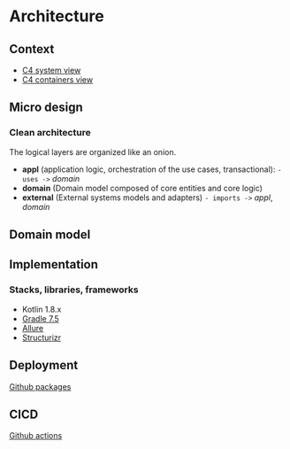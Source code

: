 # Architecture

## Context

- [C4 system view](https://www.structurizr.com/share/38199/diagrams#c4-system)
- [C4 containers view](https://www.structurizr.com/share/38199/diagrams#c4-sync)

## Micro design

### Clean architecture

The logical layers are organized like an onion.

- **appl** (application logic, orchestration of the use cases, transactional): `- uses ->` _domain_
- **domain** (Domain model composed of core entities and core logic)
- **external** (External systems models and adapters) `- imports ->` _appl_, _domain_

## Domain model

## Implementation

### Stacks, libraries, frameworks

- Kotlin 1.8.x
- [Gradle 7.5](https://docs.gradle.org/current/userguide/userguide.html)
- [Allure](https://docs.qameta.io/allure/)
- [Structurizr](https://github.com/structurizr/)

## Deployment

[Github packages](https://github.com/vondacho/arch-c4-sync/pkgs/container/arch-c4-sync)

## CICD

[Github actions](https://github.com/vondacho/arch-c4-sync/actions)